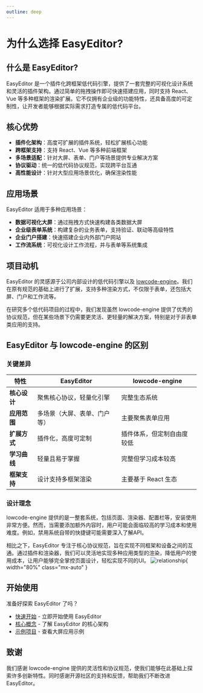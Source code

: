 ```yaml
---
outline: deep
---
```


# 为什么选择 EasyEditor?

## 什么是 EasyEditor?

EasyEditor 是一个插件化跨框架低代码引擎，提供了一套完整的可视化设计系统和灵活的插件架构。通过简单的拖拽操作即可快速搭建应用，同时支持 React、Vue 等多种框架的渲染扩展。它不仅拥有企业级的功能特性，还具备高度的可定制性，让开发者能够根据实际需求打造专属的低代码平台。

## 核心优势

- **插件化架构**：高度可扩展的插件系统，轻松扩展核心功能
- **跨框架支持**：支持 React、Vue 等多种前端框架
- **多场景适配**：针对大屏、表单、门户等场景提供专业解决方案
- **协议驱动**：统一的低代码协议规范，实现跨平台互通
- **高性能设计**：针对大型应用场景优化，确保渲染性能

## 应用场景

EasyEditor 适用于多种应用场景：

- **数据可视化大屏**：通过拖拽方式快速构建各类数据大屏
- **企业级表单系统**：构建复杂的业务表单，支持验证、联动等高级特性
- **企业门户搭建**：快速搭建企业内外部门户网站
- **工作流系统**：可视化设计工作流程，并与表单等系统集成

## 项目动机

EasyEditor 的灵感源于公司内部设计的低代码引擎以及 [lowcode-engine](https://github.com/alibaba/lowcode-engine)。我们在原有规范的基础上进行了扩展，支持多种渲染方式，不仅限于表单，还包括大屏、门户和工作流等。

在研究多个低代码项目的过程中，我们发现虽然 lowcode-engine 提供了优秀的协议规范，但在某些场景下仍需要更灵活、更轻量的解决方案，特别是对于非表单类应用的支持。

## EasyEditor 与 lowcode-engine 的区别

### 关键差异

| 特性 | EasyEditor | lowcode-engine |
|------|------------|----------------|
| **核心设计** | 聚焦核心协议，轻量化引擎 | 完整生态系统 |
| **应用范围** | 多场景（大屏、表单、门户等） | 主要聚焦表单应用 |
| **扩展方式** | 插件化，高度可定制 | 插件体系，但定制自由度较低 |
| **学习曲线** | 轻量且易于掌握 | 完整但学习成本较高 |
| **框架支持** | 设计支持多框架渲染 | 主要基于 React 生态 |

### 设计理念

lowcode-engine 提供的是一整套系统，包括页面、渲染器、配置栏等，安装使用非常方便。然而，当需要添加额外内容时，用户可能会面临较高的学习成本和使用难度。例如，禁用系统自带的快捷键可能需要深入了解API。

相比之下，EasyEditor 专注于核心协议规范，旨在实现不同框架和设备之间的互通。通过插件和渲染器，我们可以灵活地实现多种应用类型的渲染，降低用户的使用成本，让用户能够完全掌控页面设计，轻松实现不同的UI。
![relationship](/relationship_dark.png){ width="80%" class="mx-auto" }

## 开始使用

准备好探索 EasyEditor 了吗？

- [快速开始](/guide/getting-started) - 立即开始使用 EasyEditor
- [核心概念](/guide/core-concepts) - 了解 EasyEditor 的核心架构
- [示例项目](https://github.com/Easy-Editor/EasyDashboard) - 查看大屏应用示例

## 致谢

我们感谢 lowcode-engine 提供的灵活性和协议规范，使我们能够在此基础上探索许多创新特性。同时感谢开源社区的支持和反馈，帮助我们不断改进 EasyEditor。
